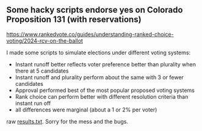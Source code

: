 

## Some hacky scripts endorse yes on Colorado Proposition 131 (with reservations)

https://www.rankedvote.co/guides/understanding-ranked-choice-voting/2024-rcv-on-the-ballot

I made some scripts to simulate elections under different voting systems:

* Instant runoff better reflects voter preference better than plurality when there at 5 candidates
* Instant runoff and plurality perform about the same with 3 or fewer candidates
* Approval performed best of the most popular proposed voting systems
* Rank choice can perform better with different resolution criteria than instant run off
* all differences were marginal (about a 1 or 2% per voter)

raw [results.txt](results.txt).  Sorry for the mess and the bugs.
